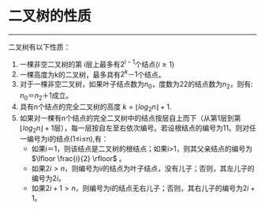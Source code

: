 # 二叉树的性质

---

二叉树有以下性质：

1. 一棵非空二叉树的第 i层上最多有$2^{i - 1}$个结点($i \geq 1$)
2. 一棵高度为k的二叉树，最多具有$2^k－1$个结点。
3. 对于一棵非空二叉树，如果叶子结点数为$n_0$，度数为22的结点数为$n_2$，则有: $n_0＝n_2＋1$成立。
4. 具有n个结点的完全二叉树的高度 $k = \lfloor log_{2}n \rfloor + 1$.
5. 如果对一棵有n个结点的完全二叉树中的结点按层自上而下（从第1层到第$\lfloor log_{2}n \rfloor +1$层），每一层按自左至右依次编号。若设根结点的编号为11。则对任一编号为i的结点(1≤i≤n),有：
   - 如果i＝1，则该结点是二叉树的根结点；如果i>1，则其父亲结点的编号为$\lfloor \frac{i}{2} \rfloor$ 。
   - 如果$2i > n$，则编号为i*i*的结点为叶子结点，没有儿子；否则，其左儿子的编号为$2i$。
   - 如果$2i + 1 > n$，则编号为i的结点无右儿子；否则，其右儿子的编号为$2i+1$。



